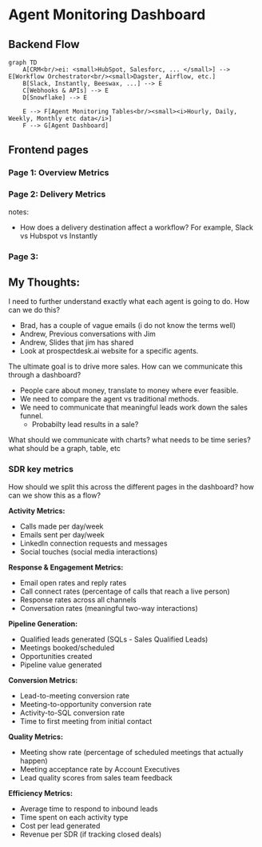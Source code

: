 # Agent Monitoring Dashboard

## Backend Flow
```mermaid
graph TD
    A[CRM<br/>ei: <small>HubSpot, Salesforc, ... </small>] --> E[Workflow Orchestrator<br/><small>Dagster, Airflow, etc.]
    B[Slack, Instantly, Beeswax, ...] --> E
    C[Webhooks & APIs] --> E
    D[Snowflake] --> E
    
    E --> F[Agent Monitoring Tables<br/><small><i>Hourly, Daily, Weekly, Monthly etc data</i>]
    F --> G[Agent Dashboard]
```

## Frontend pages
### Page 1: Overview Metrics

### Page 2: Delivery Metrics
notes:
- How does a delivery destination affect a workflow?  For example, Slack vs Hubspot vs Instantly
### Page 3:

## My Thoughts:
I need to further understand exactly what each agent is going to do. How can we do this?
- Brad, has a couple of vague emails (i do not know the terms well)
- Andrew, Previous conversations with Jim
- Andrew, Slides that jim has shared
- Look at prospectdesk.ai website for a specific agents. 

The ultimate goal is to drive more sales. How can we communicate this through a dashboard?
- People care about money, translate to money where ever feasible.
- We need to compare the agent vs traditional methods. 
- We need to communicate that meaningful leads work down the sales funnel.
    - Probabilty lead results in a sale?


What should we communicate with charts? what needs to be time series? what should be a graph, table, etc

### SDR key metrics
How should we split this across the different pages in the dashboard? 
how can we show this as a flow? 

**Activity Metrics:**
- Calls made per day/week
- Emails sent per day/week
- LinkedIn connection requests and messages
- Social touches (social media interactions)

**Response & Engagement Metrics:**
- Email open rates and reply rates
- Call connect rates (percentage of calls that reach a live person)
- Response rates across all channels
- Conversation rates (meaningful two-way interactions)

**Pipeline Generation:**
- Qualified leads generated (SQLs - Sales Qualified Leads)
- Meetings booked/scheduled
- Opportunities created
- Pipeline value generated

**Conversion Metrics:**
- Lead-to-meeting conversion rate
- Meeting-to-opportunity conversion rate
- Activity-to-SQL conversion rate
- Time to first meeting from initial contact

**Quality Metrics:**
- Meeting show rate (percentage of scheduled meetings that actually happen)
- Meeting acceptance rate by Account Executives
- Lead quality scores from sales team feedback

**Efficiency Metrics:**
- Average time to respond to inbound leads
- Time spent on each activity type
- Cost per lead generated
- Revenue per SDR (if tracking closed deals)

###